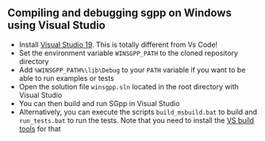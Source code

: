 ## Compiling and debugging sgpp on Windows using Visual Studio

- Install [Visual Studio 19](https://visualstudio.microsoft.com/). This is totally different from Vs Code!
- Set the environment variable `WINSGPP_PATH` to the cloned repository directory
- Add `%WINSGPP_PATH%\lib\Debug` to your `PATH` variable if you want to be able to run examples or tests
- Open the solution file `winsgpp.sln` located in the root directory with Visual Studio
- You can then build and run SGpp in Visual Studio
- Alternatively, you can execute the scripts `build_msbuild.bat` to build and `run_tests.bat` to run the tests.
  Note that you need to install the [VS build tools](https://visualstudio.microsoft.com/downloads/#build-tools-for-visual-studio-2019) for that
